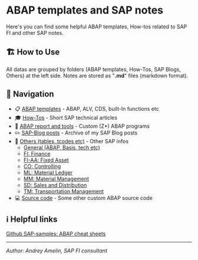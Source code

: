 # ABAP templates and SAP notes

Here's you can find some helpful ABAP templates, How-tos related to SAP FI and other SAP notes.

## 🏗️ How to Use
All datas are grouped by folders (ABAP templates, How-Tos, SAP Blogs, Others) at the left side. Notes are stored as "**.md**" files (markdown format).

## 🧭 Navigation

- 📋 [ABAP templates](https://github.com/aamelin1/ABAP-templates/blob/main/01%20ABAP%20templates/00_ABAP_Index.md) - ABAP, ALV, CDS, built-In functions etc
- 🎓 [How-Tos](https://github.com/aamelin1/ABAP-templates/tree/main/10%20How-Tos/00_How-Tos_Index.md) - Short SAP technical articles
- 📐 [ABAP report and tools](https://github.com/aamelin1/ABAP-templates/tree/main/60%20ABAP%20reports%20and%20tools/00_Rep_Index.md) - Custom (Z*) ABAP programs
- ✏️ [SAP-Blog posts](https://github.com/aamelin1/ABAP-templates/tree/main/70%20SAPBlog%20posts/00_Posts_Index.md) - Archive of my SAP Blog posts
- 📇 [Others (tables, tcodes etc)](https://github.com/aamelin1/ABAP-templates/blob/main/80%20Others/SAP%20Tables%2C%20tcodes%2C%20progs%20etc.md) - Other SAP infos
  - [General (ABAP, Basis, tech etc)](https://github.com/aamelin1/ABAP-templates/blob/main/80%20Others/SAP%20Tables%2C%20tcodes%2C%20progs%20etc.md#General-(ABAP,-Basis,-tech-etc))
  - [FI: Finance](https://github.com/aamelin1/ABAP-templates/blob/main/80%20Others/SAP%20Tables%2C%20tcodes%2C%20progs%20etc.md#FI)
  - [FI-AA: Fixed Asset](https://github.com/aamelin1/ABAP-templates/blob/main/80%20Others/SAP%20Tables%2C%20tcodes%2C%20progs%20etc.md#FI-AA)
  - [CO: Controlling](https://github.com/aamelin1/ABAP-templates/blob/main/80%20Others/SAP%20Tables%2C%20tcodes%2C%20progs%20etc.md#CO)
  - [ML: Material Ledger](https://github.com/aamelin1/ABAP-templates/blob/main/80%20Others/SAP%20Tables%2C%20tcodes%2C%20progs%20etc.md#ML)
  - [MM: Material Management](https://github.com/aamelin1/ABAP-templates/blob/main/80%20Others/SAP%20Tables%2C%20tcodes%2C%20progs%20etc.md#MM)
  - [SD: Sales and Distribution](https://github.com/aamelin1/ABAP-templates/blob/main/80%20Others/SAP%20Tables%2C%20tcodes%2C%20progs%20etc.md#SD)
  - [TM: Transportation Management](https://github.com/aamelin1/ABAP-templates/blob/main/80%20Others/SAP%20Tables%2C%20tcodes%2C%20progs%20etc.md#TM)
- 💻 [Source code](https://github.com/aamelin1/ABAP-templates/tree/main/90%20Source%20code%20ABAP%20prog) - Some other custom ABAP source code

## ℹ️ Helpful links

[Github SAP-samples: ABAP cheat sheets](https://github.com/SAP-samples/abap-cheat-sheets/blob/main/01_Internal_Tables.md)

---

*Author: Andrey Amelin, SAP FI consultant*
